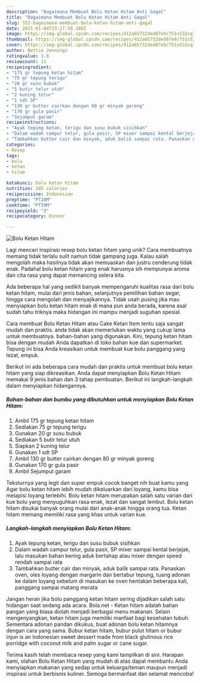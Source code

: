 ```yaml
---
description: "Bagaimana Membuat Bolu Ketan Hitam Anti Gagal"
title: "Bagaimana Membuat Bolu Ketan Hitam Anti Gagal"
slug: 322-bagaimana-membuat-bolu-ketan-hitam-anti-gagal
date: 2021-01-04T23:27:50.388Z
image: https://img-global.cpcdn.com/recipes/412a65732ded87e9/751x532cq70/bolu-ketan-hitam-foto-resep-utama.jpg
thumbnail: https://img-global.cpcdn.com/recipes/412a65732ded87e9/751x532cq70/bolu-ketan-hitam-foto-resep-utama.jpg
cover: https://img-global.cpcdn.com/recipes/412a65732ded87e9/751x532cq70/bolu-ketan-hitam-foto-resep-utama.jpg
author: Nettie Jennings
ratingvalue: 3.8
reviewcount: 11
recipeingredient:
- "175 gr tepung ketan hitam"
- "75 gr tepung terigu"
- "20 gr susu bubuk"
- "5 butir telur utuh"
- "2 kuning telur"
- "1 sdt SP"
- "130 gr butter cairkan dengan 80 gr minyak goreng"
- "170 gr gula pasir"
- "Sejumput garam"
recipeinstructions:
- "Ayak tepung ketan, terigu dan susu bubuk sisihkan"
- "Dalam wadah campur telur, gula pasir, SP mixer sampai kental berjejak, lalu masukan bahan kering aduk bertahap atau mixer dengan speed rendah sampai rata"
- "Tambahkan butter cair dan minyak, aduk balik sampai rata. Panaskan oven, oles loyang dengan margarin dan bertabur tepung, tuang adonan ke dalam loyang sebelum di masukan ke oven hentakan beberapa kali, panggang sampai matang merata"
categories:
- Resep
tags:
- bolu
- ketan
- hitam

katakunci: bolu ketan hitam 
nutrition: 285 calories
recipecuisine: Indonesian
preptime: "PT28M"
cooktime: "PT39M"
recipeyield: "3"
recipecategory: Dinner

---
```



![Bolu Ketan Hitam](https://img-global.cpcdn.com/recipes/412a65732ded87e9/751x532cq70/bolu-ketan-hitam-foto-resep-utama.jpg)

Lagi mencari inspirasi resep bolu ketan hitam yang unik? Cara membuatnya memang tidak terlalu sulit namun tidak gampang juga. Kalau salah mengolah maka hasilnya tidak akan memuaskan dan justru cenderung tidak enak. Padahal bolu ketan hitam yang enak harusnya sih mempunyai aroma dan cita rasa yang dapat memancing selera kita.

Ada beberapa hal yang sedikit banyak mempengaruhi kualitas rasa dari bolu ketan hitam, mulai dari jenis bahan, selanjutnya pemilihan bahan segar, hingga cara mengolah dan menyajikannya. Tidak usah pusing jika mau menyiapkan bolu ketan hitam enak di mana pun anda berada, karena asal sudah tahu triknya maka hidangan ini mampu menjadi suguhan spesial.

Cara membuat Bolu Ketan Hitam atau Cake Ketan Item tentu saja sangat mudah dan praktis. anda tidak akan memerlukan waktu yang cukup lama untuk membuatnya. bahan-bahan yang digunakan. Kini, tepung ketan hitam bisa dengan mudah Anda dapatkan di toko bahan kue dan supermarket. Tepung ini bisa Anda kreasikan untuk membuat kue bolu panggang yang lezat, empuk.


Berikut ini ada beberapa cara mudah dan praktis untuk membuat bolu ketan hitam yang siap dikreasikan. Anda dapat menyiapkan Bolu Ketan Hitam memakai 9 jenis bahan dan 3 tahap pembuatan. Berikut ini langkah-langkah dalam menyiapkan hidangannya.

<!--inarticleads1-->

##### Bahan-bahan dan bumbu yang dibutuhkan untuk menyiapkan Bolu Ketan Hitam:

1. Ambil 175 gr tepung ketan hitam
1. Sediakan 75 gr tepung terigu
1. Gunakan 20 gr susu bubuk
1. Sediakan 5 butir telur utuh
1. Siapkan 2 kuning telur
1. Gunakan 1 sdt SP
1. Ambil 130 gr butter cairkan dengan 80 gr minyak goreng
1. Gunakan 170 gr gula pasir
1. Ambil Sejumput garam


Teksturnya yang legit dan super empuk cocok banget nih buat kamu yang Agar bolu ketan hitam lebih mudah dikeluarkan dari loyang, kamu bisa melapisi loyang terlebihi. Bolu ketan hitam merupakan salah satu varian dari kue bolu yang menyuguhkan rasa enak, lezat dan sangat lembut. Bolu ketan hitam disukai banyak orang mulai dari anak-anak hingga orang tua. Ketan hitam memang memiliki rasa yang khas untuk varian kue. 

<!--inarticleads2-->

##### Langkah-langkah menyiapkan Bolu Ketan Hitam:

1. Ayak tepung ketan, terigu dan susu bubuk sisihkan
1. Dalam wadah campur telur, gula pasir, SP mixer sampai kental berjejak, lalu masukan bahan kering aduk bertahap atau mixer dengan speed rendah sampai rata
1. Tambahkan butter cair dan minyak, aduk balik sampai rata. Panaskan oven, oles loyang dengan margarin dan bertabur tepung, tuang adonan ke dalam loyang sebelum di masukan ke oven hentakan beberapa kali, panggang sampai matang merata


Jangan heran jika bolu panggang ketan hitam sering dijadikan salah satu hidangan saat sedang ada acara. Bola.net - Ketan hitam adalah bahan pangan yang biasa diolah menjadi berbagai menu makanan. Selain mengenyangkan, ketan hitam juga memiliki manfaat bagi kesehatan tubuh. Sementara adonan pandan dikukus, buat adonan bolu ketan hitamnya dengan cara yang sama. Bubur ketan hitam, bubur pulut hitam or bubur injun is an Indonesian sweet dessert made from black glutinous rice porridge with coconut milk and palm sugar or cane sugar. 

Terima kasih telah membaca resep yang kami tampilkan di sini. Harapan kami, olahan Bolu Ketan Hitam yang mudah di atas dapat membantu Anda menyiapkan makanan yang sedap untuk keluarga/teman maupun menjadi inspirasi untuk berbisnis kuliner. Semoga bermanfaat dan selamat mencoba!
